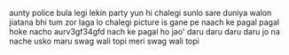aunty police bula legi
lekin party yun hi chalegi
sunlo sare duniya walon
jiatana bhi tum zor laga lo
chalegi picture is gane pe
naach ke pagal
pagal hoke nacho aurv3gf34gfd nach ke pagal ho jao'
daru daru daru daru
jo na nache usko maru
swag wali topi meri swag wali topi
